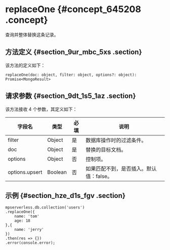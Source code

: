 # replaceOne {#concept_645208 .concept}

查询并整体替换这条记录。

## 方法定义 {#section_9ur_mbc_5xs .section}

该方法的定义如下：

``` {#codeblock_3x9_6ef_9rs}
replaceOne(doc: object, filter: object, options?: object): Promise<MongoResult>
```

## 请求参数 {#section_9dt_1s5_1az .section}

该方法接收 4 个参数，其定义如下：

|字段名|类型|必填|说明|
|---|--|--|--|
|filter|Object|是|数据库操作时的过滤条件。|
|doc|Object|是|替换的目标文档。|
|options|Object|否|控制项。|
|options.upsert|Boolean|否|如果匹配不到，是否插入。默认值：false。|

## 示例 {#section_hze_d1s_fgv .section}

``` {#codeblock_s36_gy0_8pd}
mpserverless.db.collection('users')
.replaceOne({
    name: 'tom'
    age: 18
},{
    name: 'jerry'
})
.then(res => {})
.error(console.error);
```

